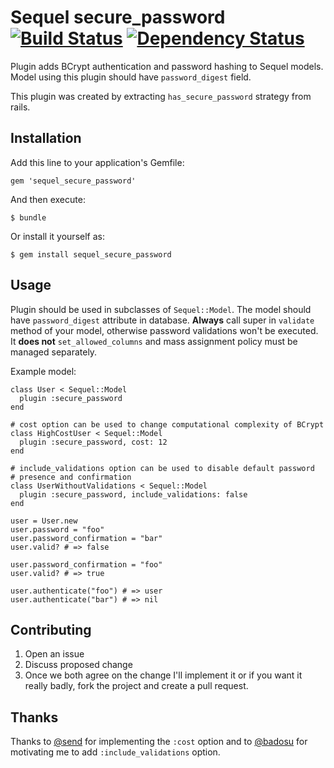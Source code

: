 # Sequel secure_password [![Build Status](https://secure.travis-ci.org/mlen/sequel_secure_password.png)](http://travis-ci.org/mlen/sequel_secure_password) [![Dependency Status](https://gemnasium.com/mlen/sequel_secure_password.png)](https://gemnasium.com/mlen/sequel_secure_password)

Plugin adds BCrypt authentication and password hashing to Sequel models.
Model using this plugin should have `password_digest` field.

This plugin was created by extracting `has_secure_password` strategy from rails.

## Installation

Add this line to your application's Gemfile:

    gem 'sequel_secure_password'

And then execute:

    $ bundle

Or install it yourself as:

    $ gem install sequel_secure_password

## Usage

Plugin should be used in subclasses of `Sequel::Model`. The model should have
`password_digest` attribute in database.
__Always__ call super in `validate` method of your model, otherwise password
validations won't be executed.
It __does not__ `set_allowed_columns` and mass assignment policy must be managed
separately.

Example model:

    class User < Sequel::Model
      plugin :secure_password
    end

    # cost option can be used to change computational complexity of BCrypt
    class HighCostUser < Sequel::Model
      plugin :secure_password, cost: 12
    end

    # include_validations option can be used to disable default password
    # presence and confirmation
    class UserWithoutValidations < Sequel::Model
      plugin :secure_password, include_validations: false
    end

    user = User.new
    user.password = "foo"
    user.password_confirmation = "bar"
    user.valid? # => false

    user.password_confirmation = "foo"
    user.valid? # => true

    user.authenticate("foo") # => user
    user.authenticate("bar") # => nil

## Contributing

1. Open an issue
2. Discuss proposed change
3. Once we both agree on the change I'll implement it or if you want it really
   badly, fork the project and create a pull request.

## Thanks

Thanks to [@send](https://github.com/send) for implementing the `:cost` option
and to [@badosu](https://github.com/badosu) for motivating me to add
`:include_validations` option.
